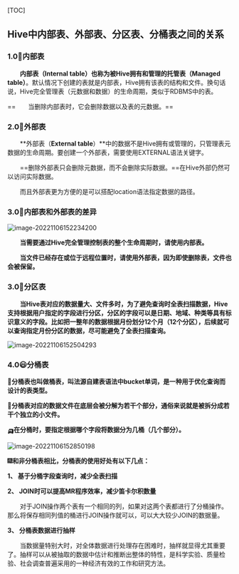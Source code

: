 [TOC]



## Hive中内部表、外部表、分区表、分桶表之间的关系

### 1.0🚀内部表

&emsp;**&emsp;内部表（Internal table）也称为被Hive拥有和管理的托管表（Managed table）**。默认情况下创建的表就是内部表，Hive拥有该表的结构和文件。换句话说，Hive完全管理表（元数据和数据）的生命周期，类似于RDBMS中的表。

==&emsp;&emsp;当删除内部表时，它会删除数据以及表的元数据。==

### 2.0👀外部表

&emsp;&emsp;**外部表（**External table**）**中的数据不是Hive拥有或管理的，只管理表元数据的生命周期。要创建一个外部表，需要使用EXTERNAL语法关键字。

&emsp;&emsp;==删除外部表只会删除元数据，而不会删除实际数据。==在Hive外部仍然可以访问实际数据。

&emsp;&emsp;而且外部表更为方便的是可以搭配location语法指定数据的路径。

### 3.0🫥内部表和外部表的差异

![image-20221106152234200](https://pic-1313413291.cos.ap-nanjing.myqcloud.com/image-20221106152234200.png)

&emsp;**&emsp;当需要通过Hive完全管理控制表的整个生命周期时，请使用内部表。**

**&emsp;&emsp;当文件已经存在或位于远程位置时，请使用外部表，因为即使删除表，文件也会被保留。**

### 3.0🐘分区表

&emsp;**&emsp;当Hive表对应的数据量大、文件多时，为了避免查询时全表扫描数据，Hive支持根据用户指定的字段进行分区，分区的字段可以是日期、地域、种类等具有标识意义的字段。比如把一整年的数据根据月份划分12个月（12个分区），后续就可以查询指定月份分区的数据，尽可能避免了全表扫描查询。**

![image-20221106152504293](https://pic-1313413291.cos.ap-nanjing.myqcloud.com/image-20221106152504293.png)

### 4.0😃分桶表

**🚗分桶表也叫做桶表，叫法源自建表语法中bucket单词，是一种用于优化查询而设计的表类型。**

**🚓分桶表对应的数据文件在底层会被分解为若干个部分，通俗来说就是被拆分成若干个独立的小文件。**

**🛺在分桶时，要指定根据哪个字段将数据分为几桶（几个部分）。**

![image-20221106152850198](https://pic-1313413291.cos.ap-nanjing.myqcloud.com/image-20221106152850198.png)

🎆**和非分桶表相比，分桶表的使用好处有以下几点：**

**1、 基于分桶字段查询时，减少全表扫描**

**2、 JOIN时可以提高MR程序效率，减少笛卡尔积数量**

&emsp;&emsp;对于JOIN操作两个表有一个相同的列，如果对这两个表都进行了分桶操作。那么将保存相同列值的桶进行JOIN操作就可以，可以大大较少JOIN的数据量。

**3、 分桶表数据进行抽样**

&emsp;&emsp;当数据量特别大时，对全体数据进行处理存在困难时，抽样就显得尤其重要了。抽样可以从被抽取的数据中估计和推断出整体的特性，是科学实验、质量检验、社会调查普遍采用的一种经济有效的工作和研究方法。

